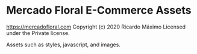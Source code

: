 # Mercado Floral E-Commerce Assets #
https://mercadofloral.com
Copyright (c) 2020 Ricardo Máximo
Licensed under the Private license.

Assets such as styles, javascript, and images.